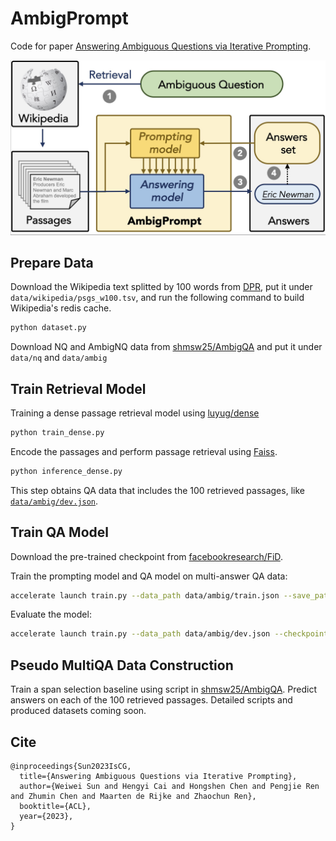 # AmbigPrompt

Code for paper [Answering Ambiguous Questions via Iterative Prompting](https://aclanthology.org/2023.acl-long.424/).

![AmbigPrompt](assets/model.jpg)

## Prepare Data
Download the Wikipedia text splitted by 100 words from [DPR](https://dl.fbaipublicfiles.com/dpr/wikipedia_split/psgs_w100.tsv.gz), put it under `data/wikipedia/psgs_w100.tsv`, and run the following command to build Wikipedia's redis cache.
```bash
python dataset.py
```

Download NQ and AmbigNQ data from [shmsw25/AmbigQA](https://github.com/shmsw25/AmbigQA) and put it under `data/nq` and `data/ambig`

## Train Retrieval Model

Training a dense passage retrieval model using [luyug/dense](https://github.com/luyug/Dense)
```bash
python train_dense.py
```

Encode the passages and perform passage retrieval using [Faiss](https://github.com/facebookresearch/faiss).
```bash
python inference_dense.py
```

This step obtains QA data that includes the 100 retrieved passages, like [`data/ambig/dev.json`](https://github.com/sunnweiwei/AmbigPrompt/blob/main/data/ambig/dev.json).

## Train QA Model
Download the pre-trained checkpoint from [facebookresearch/FiD](https://github.com/facebookresearch/FiD).

Train the prompting model and QA model on multi-answer QA data:
```bash
accelerate launch train.py --data_path data/ambig/train.json --save_path out/ambig/model --do_train true --do_eval false
```

Evaluate the model:
```bash
accelerate launch train.py --data_path data/ambig/dev.json --checkpoint out/ambig/model/9.pt --do_train false --do_eval true
```

## Pseudo MultiQA Data Construction
Train a span selection baseline using script in [shmsw25/AmbigQA](https://github.com/shmsw25/AmbigQA/tree/main/codes).
Predict answers on each of the 100 retrieved passages.
Detailed scripts and produced datasets coming soon.


## Cite
```
@inproceedings{Sun2023IsCG,
  title={Answering Ambiguous Questions via Iterative Prompting},
  author={Weiwei Sun and Hengyi Cai and Hongshen Chen and Pengjie Ren and Zhumin Chen and Maarten de Rijke and Zhaochun Ren},
  booktitle={ACL},
  year={2023},
}
```


